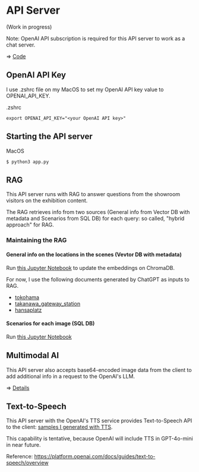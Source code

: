 # API Server

(Work in progress)

Note: OpenAI API subscription is required for this API server to work as a chat server.

=> [Code](./Python)

## OpenAI API Key

I use .zshrc file on my MacOS to set my OpenAI API key value to OPENAI_API_KEY.

.zshrc
```
export OPENAI_API_KEY="<your OpenAI API key>"
```

## Starting the API server

MacOS
```
$ python3 app.py
```

## RAG

This API server runs with RAG to answer questions from the showroom visitors on the exhibition content.

The RAG retrieves info from two sources (General info from Vector DB with metadata and Scenarios from SQL DB) for each query: so called, "hybrid approach" for RAG. 

### Maintaining the RAG

#### General info on the locations in the scenes (Vevtor DB with metadata)

Run [this Jupyter Notebook](./Python/embeddings/embeddings.ipynb) to update the embeddings on ChromaDB.

For now, I use the following documents generated by ChatGPT as inputs to RAG.
- [tokohama](./Python/embeddings/doc/yokohama.txt)
- [takanawa_gateway_station](./Python/embeddings/doc/takanawa_gateway_station.txt)
- [hansaplatz](./Python/embeddings/doc/hansaplatz.txt)

#### Scenarios for each image (SQL DB)

Run [this Jupyter Notebook](./Python/scenarios/Scenarios.ipynb)

## Multimodal AI

This API server also accepts base64-encoded image data from the client to add additional info in a request to the OpenAI's LLM.

=> [Details](https://github.com/araobp/virtual-showroom/blob/main/AI_Controlled.md)

## Text-to-Speech

This API server with the OpenAI's TTS service provides Text-to-Speech API to the client: [samples I generated with TTS](doc/tts).

This capability is tentative, because OpenAI will include TTS in GPT-4o-mini in near future.

Reference: https://platform.openai.com/docs/guides/text-to-speech/overview
